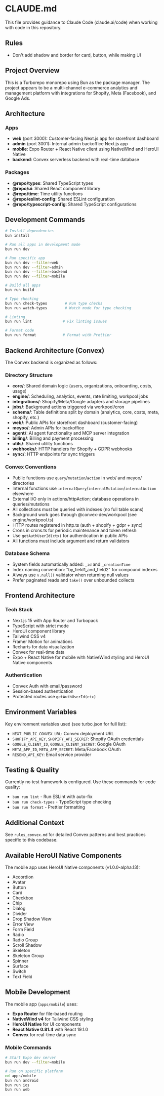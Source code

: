 # CLAUDE.md

This file provides guidance to Claude Code (claude.ai/code) when working with code in this repository.

## Rules

- Don't add shadow and border for card, button, while making UI

## Project Overview

This is a Turborepo monorepo using Bun as the package manager. The project appears to be a multi-channel e-commerce analytics and management platform with integrations for Shopify, Meta (Facebook), and Google Ads.

## Architecture

### Apps

- **web** (port 3000): Customer-facing Next.js app for storefront dashboard
- **admin** (port 3001): Internal admin backoffice Next.js app
- **mobile**: Expo Router + React Native client using NativeWind and HeroUI Native
- **backend**: Convex serverless backend with real-time database

### Packages

- **@repo/types**: Shared TypeScript types
- **@repo/ui**: Shared React component library
- **@repo/time**: Time utility functions
- **@repo/eslint-config**: Shared ESLint configuration
- **@repo/typescript-config**: Shared TypeScript configurations

## Development Commands

```bash
# Install dependencies
bun install

# Run all apps in development mode
bun run dev

# Run specific app
bun run dev --filter=web
bun run dev --filter=admin
bun run dev --filter=backend
bun run dev --filter=mobile

# Build all apps
bun run build

# Type checking
bun run check-types        # Run type checks
bun run watch-types        # Watch mode for type checking

# Linting
bun run lint              # Fix linting issues

# Format code
bun run format            # Format with Prettier
```

## Backend Architecture (Convex)

The Convex backend is organized as follows:

### Directory Structure

- **core/**: Shared domain logic (users, organizations, onboarding, costs, usage)
- **engine/**: Scheduling, analytics, events, rate limiting, workpool jobs
- **integrations/**: Shopify/Meta/Google adapters and storage pipelines
- **jobs/**: Background actions triggered via workpool/cron
- **schema/**: Table definitions split by domain (analytics, core, costs, meta, shopify, etc.)
- **web/**: Public APIs for storefront dashboard (customer-facing)
- **meyoo/**: Admin APIs for backoffice
- **agent/**: AI agent functionality and MCP server integration
- **billing/**: Billing and payment processing
- **utils/**: Shared utility functions
- **webhooks/**: HTTP handlers for Shopify + GDPR webhooks
- **sync/**: HTTP endpoints for sync triggers

### Convex Conventions

- Public functions use `query`/`mutation`/`action` in web/ and meyoo/ directories
- Internal functions use `internalQuery`/`internalMutation`/`internalAction` elsewhere
- External I/O only in actions/httpAction; database operations in queries/mutations
- All collections must be queried with indexes (no full table scans)
- Background work goes through @convex-dev/workpool (see engine/workpool.ts)
- HTTP routes registered in http.ts (auth + shopify + gdpr + sync)
- Crons in crons.ts for periodic maintenance and token refresh
- Use `getAuthUserId(ctx)` for authentication in public APIs
- All functions must include argument and return validators

### Database Schema

- System fields automatically added: `_id` and `_creationTime`
- Index naming convention: "by_field1_and_field2" for compound indexes
- Always use `v.null()` validator when returning null values
- Prefer paginated reads and `take()` over unbounded collects

## Frontend Architecture

### Tech Stack

- Next.js 15 with App Router and Turbopack
- TypeScript with strict mode
- HeroUI component library
- Tailwind CSS v4
- Framer Motion for animations
- Recharts for data visualization
- Convex for real-time data
- Expo + React Native for mobile with NativeWind styling and HeroUI Native components

### Authentication

- Convex Auth with email/password
- Session-based authentication
- Protected routes use `getAuthUserId(ctx)`

## Environment Variables

Key environment variables used (see turbo.json for full list):

- `NEXT_PUBLIC_CONVEX_URL`: Convex deployment URL
- `SHOPIFY_API_KEY`, `SHOPIFY_API_SECRET`: Shopify OAuth credentials
- `GOOGLE_CLIENT_ID`, `GOOGLE_CLIENT_SECRET`: Google OAuth
- `META_APP_ID`, `META_APP_SECRET`: Meta/Facebook OAuth
- `RESEND_API_KEY`: Email service provider

## Testing & Quality

Currently no test framework is configured. Use these commands for code quality:

- `bun run lint` - Run ESLint with auto-fix
- `bun run check-types` - TypeScript type checking
- `bun run format` - Prettier formatting

## Additional Context

See `rules_convex.md` for detailed Convex patterns and best practices specific to this codebase.

## Available HeroUI Native Components

The mobile app uses HeroUI Native components (v1.0.0-alpha.13):

- Accordion
- Avatar
- Button
- Card
- Checkbox
- Chip
- Dialog
- Divider
- Drop Shadow View
- Error View
- Form Field
- Radio
- Radio Group
- Scroll Shadow
- Skeleton
- Skeleton Group
- Spinner
- Surface
- Switch
- Text Field

## Mobile Development

The mobile app (`apps/mobile`) uses:

- **Expo Router** for file-based routing
- **NativeWind v4** for Tailwind CSS styling
- **HeroUI Native** for UI components
- **React Native 0.81.4** with React 19.1.0
- **Convex** for real-time data sync

### Mobile Commands

```bash
# Start Expo dev server
bun run dev --filter=mobile

# Run on specific platform
cd apps/mobile
bun run android
bun run ios
bun run web
```
